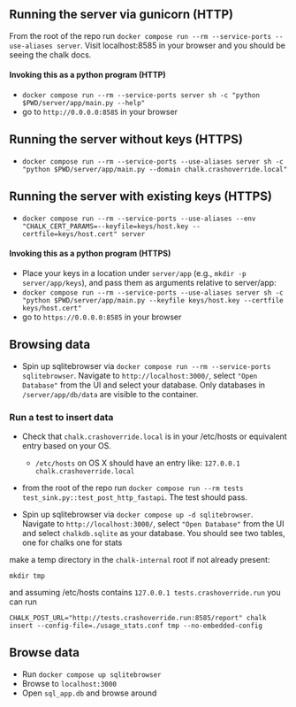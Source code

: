 ## Running the server via gunicorn (HTTP)

From the root of the repo run `docker compose run --rm --service-ports --use-aliases server`. Visit
localhost:8585 in your browser and you should be seeing the chalk docs.

#### Invoking this as a python program (HTTP)

- `docker compose run --rm --service-ports server sh -c "python $PWD/server/app/main.py --help"`
- go to `http://0.0.0.0:8585` in your browser

## Running the server without keys (HTTPS)

- `docker compose run --rm --service-ports --use-aliases server sh -c "python $PWD/server/app/main.py --domain chalk.crashoverride.local"`

## Running the server with existing keys (HTTPS)

- `docker compose run --rm --service-ports --use-aliases --env "CHALK_CERT_PARAMS=--keyfile=keys/host.key --certfile=keys/host.cert" server`

#### Invoking this as a python program (HTTPS)

- Place your keys in a location under `server/app` (e.g., `mkdir -p server/app/keys`), and pass them as arguments
  relative to server/app:
- `docker compose run --rm --service-ports --use-aliases server sh -c "python $PWD/server/app/main.py --keyfile keys/host.key --certfile keys/host.cert"`
- go to `https://0.0.0.0:8585` in your browser

## Browsing data

- Spin up sqlitebrowser via `docker compose run --rm --service-ports sqlitebrowser`. Navigate to
  `http://localhost:3000/`, select `"Open Database"` from the UI and select
  your database. Only databases in `/server/app/db/data` are visible to the
  container.

### Run a test to insert data

- Check that `chalk.crashoverride.local` is in your /etc/hosts or equivalent
  entry based on your OS.

  - `/etc/hosts` on OS X should have an entry like:
    `127.0.0.1 chalk.crashoverride.local`

- from the root of the repo run `docker compose run --rm tests test_sink.py::test_post_http_fastapi`.
  The test should pass.

- Spin up sqlitebrowser via `docker compose up -d sqlitebrowser`. Navigate to
  `http://localhost:3000/`, select `"Open Database"` from the UI and select `chalkdb.sqlite` as
  your database. You should see two tables, one for chalks one for stats

make a temp directory in the `chalk-internal` root if not already present:

`mkdir tmp`

and assuming /etc/hosts contains `127.0.0.1 tests.crashoverride.run` you can run

`CHALK_POST_URL="http://tests.crashoverride.run:8585/report" chalk insert --config-file=./usage_stats.conf tmp --no-embedded-config`

## Browse data

- Run `docker compose up sqlitebrowser`
- Browse to `localhost:3000`
- Open `sql_app.db` and browse around
